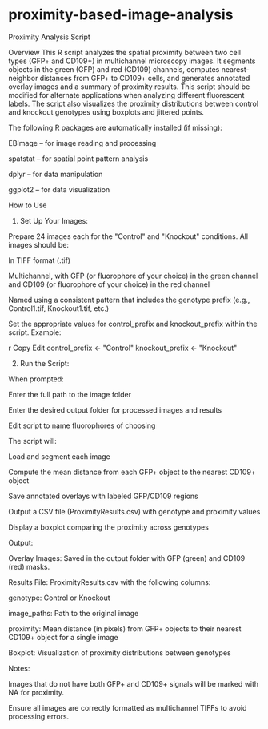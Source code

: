 # proximity-based-image-analysis

Proximity Analysis Script

Overview
This R script analyzes the spatial proximity between two cell types (GFP+ and CD109+) in multichannel microscopy images. It segments objects in the green (GFP) and red (CD109) channels, computes nearest-neighbor distances from GFP+ to CD109+ cells, and generates annotated overlay images and a summary of proximity results. This script should be modified for alternate applications when analyzing different fluorescent labels. The script also visualizes the proximity distributions between control and knockout genotypes using boxplots and jittered points.

The following R packages are automatically installed (if missing):

EBImage – for image reading and processing

spatstat – for spatial point pattern analysis

dplyr – for data manipulation

ggplot2 – for data visualization

How to Use
1. Set Up Your Images:
   
Prepare 24 images each for the "Control" and "Knockout" conditions. All images should be:

In TIFF format (.tif)

Multichannel, with GFP (or fluorophore of your choice) in the green channel and CD109 (or fluorophore of your choice) in the red channel

Named using a consistent pattern that includes the genotype prefix (e.g., Control1.tif, Knockout1.tif, etc.)

Set the appropriate values for control_prefix and knockout_prefix within the script. Example:

r
Copy
Edit
control_prefix <- "Control"
knockout_prefix <- "Knockout"

2. Run the Script:
   
When prompted:

Enter the full path to the image folder

Enter the desired output folder for processed images and results

Edit script to name fluorophores of choosing

The script will:

Load and segment each image

Compute the mean distance from each GFP+ object to the nearest CD109+ object

Save annotated overlays with labeled GFP/CD109 regions

Output a CSV file (ProximityResults.csv) with genotype and proximity values

Display a boxplot comparing the proximity across genotypes

Output:

Overlay Images: Saved in the output folder with GFP (green) and CD109 (red) masks.

Results File: ProximityResults.csv with the following columns:

genotype: Control or Knockout

image_paths: Path to the original image

proximity: Mean distance (in pixels) from GFP+ objects to their nearest CD109+ object for a single image

Boxplot: Visualization of proximity distributions between genotypes

Notes:

Images that do not have both GFP+ and CD109+ signals will be marked with NA for proximity.

Ensure all images are correctly formatted as multichannel TIFFs to avoid processing errors.
